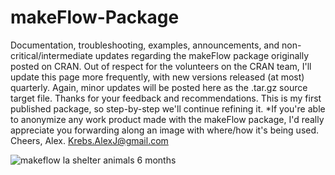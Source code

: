 # makeFlow-Package
Documentation, troubleshooting, examples, announcements, and non-critical/intermediate updates regarding the makeFlow package originally posted on CRAN. Out of respect for the volunteers on the CRAN team, I'll update this page more frequently, with new versions released (at most) quarterly. Again, minor updates will be posted here as the .tar.gz source target file. Thanks for your feedback and recommendations. This is my first published package, so step-by-step we'll continue refining it. *If you're able to anonymize any work product made with the makeFlow package, I'd really appreciate you forwarding along an image with where/how it's being used. Cheers, Alex.      Krebs.AlexJ@gmail.com

![makeflow la shelter animals 6 months](https://cloud.githubusercontent.com/assets/21017811/18022567/d38fdef2-6ba4-11e6-9f81-657e43311950.png)
